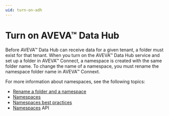 ```yaml
---
uid: turn-on-adh
---
```


# Turn on AVEVA™ Data Hub

 Before AVEVA™ Data Hub can receive data for a given tenant, a folder must exist for that tenant. When you turn on the AVEVA™ Data Hub service and set up a folder in AVEVA™ Connect, a namespace is created with the same folder name. To change the name of a namespace, you must rename the namespace folder name in AVEVA™ Connext.

For more information about namespaces, see the following topics:

- [Rename a folder and a namespace](xref:rename-folder)
- [Namespaces](xref:ccNamespaces)
- [Namespaces best practices](xref:bpNamespaces)
- [Namespaces](xref:AccountNamespace_1) API
 
